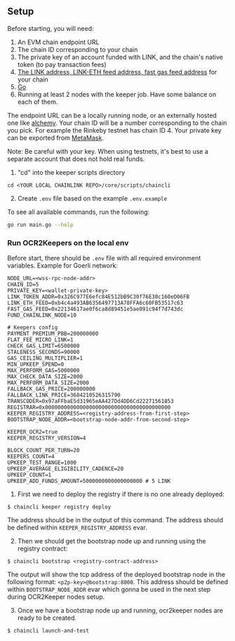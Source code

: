 ## Setup

Before starting, you will need:
1. An EVM chain endpoint URL
2. The chain ID corresponding to your chain
3. The private key of an account funded with LINK, and the chain's native token
   (to pay transaction fees)
4. [The LINK address, LINK-ETH feed address, fast gas feed address](https://docs.chain.link/docs/chainlink-keepers/introduction/#onboarding-steps)
   for your chain
5. [Go](https://go.dev/doc/install)
6. Running at least 2 nodes with the keeper job. Have some balance on each of them.

The endpoint URL can be a locally running node, or an externally hosted one like
[alchemy](https://www.alchemy.com/). Your chain ID will be a number
corresponding to the chain you pick. For example the Rinkeby testnet has chain
ID 4. Your private key can be exported from [MetaMask](https://metamask.zendesk.com/hc/en-us/articles/360015289632-How-to-Export-an-Account-Private-Key).

Note: Be careful with your key. When using testnets, it's best to use a separate
account that does not hold real funds.

1. "cd" into the keeper scripts  directory
```shell
cd <YOUR LOCAL CHAINLINK REPO>/core/scripts/chaincli
```
2. Create `.env` file based on the example `.env.example`

To see all available commands, run the following:
```bash
go run main.go --help
```

### Run OCR2Keepers on the local env

Before start, there should be `.env` file with all required environment variables. Example for Goerli network:
```.dotenv
NODE_URL=<wss-rpc-node-addr>
CHAIN_ID=5
PRIVATE_KEY=<wallet-private-key>
LINK_TOKEN_ADDR=0x326C977E6efc84E512bB9C30f76E30c160eD06FB
LINK_ETH_FEED=0xb4c4a493AB6356497713A78FFA6c60FB53517c63
FAST_GAS_FEED=0x22134617ae0f6ca8d89451e5ae091c94f7d743dc
FUND_CHAINLINK_NODE=10

# Keepers config
PAYMENT_PREMIUM_PBB=200000000
FLAT_FEE_MICRO_LINK=1
CHECK_GAS_LIMIT=6500000
STALENESS_SECONDS=90000
GAS_CEILING_MULTIPLIER=1
MIN_UPKEEP_SPEND=0
MAX_PERFORM_GAS=5000000
MAX_CHECK_DATA_SIZE=2000
MAX_PERFORM_DATA_SIZE=2000
FALLBACK_GAS_PRICE=200000000
FALLBACK_LINK_PRICE=3684210526315790
TRANSCODER=0x97aFFbaE5d31965eAA427Dd4DD6Cd22271561853
REGISTRAR=0x0000000000000000000000000000000000000000
KEEPER_REGISTRY_ADDRESS=<registry-address-from-first-step>
BOOTSTRAP_NODE_ADDR=<bootstrap-node-addr-from-second-step>

KEEPER_OCR2=true
KEEPER_REGISTRY_VERSION=4

BLOCK_COUNT_PER_TURN=20
KEEPERS_COUNT=4
UPKEEP_TEST_RANGE=1000
UPKEEP_AVERAGE_ELIGIBILITY_CADENCE=20
UPKEEP_COUNT=1
UPKEEP_ADD_FUNDS_AMOUNT=5000000000000000000 # 5 LINK
```

1. First we need to deploy the registry if there is no one already deployed:
```shell
$ chaincli keeper registry deploy
```
The address should be in the output of this command. The address should be defined within `KEEPER_REGISTRY_ADDRESS` evar.

2. Then we should get the bootstrap node up and running using the registry contract:
```shell
$ chaincli bootstrap <registry-contract-address>
```
The output will show the tcp address of the deployed bootstrap node in the following format: `<p2p-key>@bootstrap:8000`.
This address should be defined within `BOOTSTRAP_NODE_ADDR` evar which gonna be used in the next step during OCR2Keeper nodes setup.

3. Once we have a bootstrap node up and running, ocr2keeper nodes are ready to be created.
```shell
$ chaincli launch-and-test
```